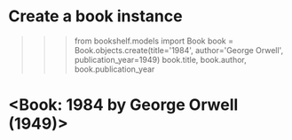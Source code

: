 # Create a book instance

>>> from bookshelf.models import Book
>>> book = Book.objects.create(title='1984', author='George Orwell', publication_year=1949)
>>> book.title, book.author, book.publication_year
# <Book: 1984 by George Orwell (1949)>